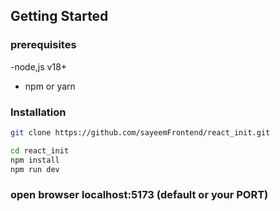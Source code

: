 ## Getting Started

### prerequisites

-node,js v18+

- npm or yarn

### Installation

```bash
git clone https://github.com/sayeemFrontend/react_init.git

cd react_init
npm install
npm run dev

```

### open browser localhost:5173 (default or your PORT)
